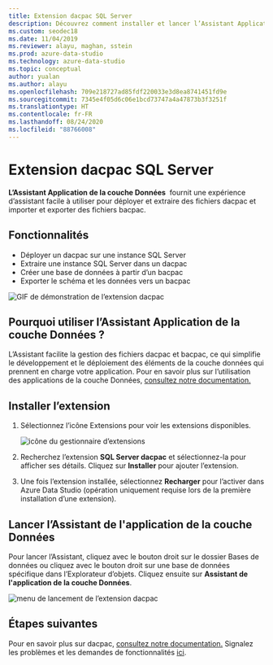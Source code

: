 ```yaml
---
title: Extension dacpac SQL Server
description: Découvrez comment installer et lancer l’Assistant Application de la couche Données, qui permet de déployer et d’extraire des fichiers dacpac, et d’importer et d’exporter des fichiers bacpac.
ms.custom: seodec18
ms.date: 11/04/2019
ms.reviewer: alayu, maghan, sstein
ms.prod: azure-data-studio
ms.technology: azure-data-studio
ms.topic: conceptual
author: yualan
ms.author: alayu
ms.openlocfilehash: 709e218727ad85fdf220033e3d8ea8741451fd9e
ms.sourcegitcommit: 7345e4f05d6c06e1bcd73747a4a47873b3f3251f
ms.translationtype: HT
ms.contentlocale: fr-FR
ms.lasthandoff: 08/24/2020
ms.locfileid: "88766008"
---
```

# <a name="sql-server-dacpac-extension"></a>Extension dacpac SQL Server

**L’Assistant Application de la couche Données**  fournit une expérience d’assistant facile à utiliser pour déployer et extraire des fichiers dacpac et importer et exporter des fichiers bacpac.


## <a name="features"></a>Fonctionnalités

* Déployer un dacpac sur une instance SQL Server
* Extraire une instance SQL Server dans un dacpac
* Créer une base de données à partir d’un bacpac
* Exporter le schéma et les données vers un bacpac

![GIF de démonstration de l’extension dacpac](media/extensions/sql-server-dacpac-extension/dacpac-extension-demo.gif)


## <a name="why-would-i-use-the-data-tier-application-wizard"></a>Pourquoi utiliser l’Assistant Application de la couche Données ?

L’Assistant facilite la gestion des fichiers dacpac et bacpac, ce qui simplifie le développement et le déploiement des éléments de la couche données qui prennent en charge votre application. Pour en savoir plus sur l’utilisation des applications de la couche Données, [consultez notre documentation.](../relational-databases/data-tier-applications/data-tier-applications.md?view=sql-server-2017)


## <a name="install-the-extension"></a>Installer l’extension

1. Sélectionnez l’icône Extensions pour voir les extensions disponibles.

    ![icône du gestionnaire d’extensions](media/extensions/extension-manager-icon.png)

2. Recherchez l’extension **SQL Server dacpac** et sélectionnez-la pour afficher ses détails. Cliquez sur **Installer** pour ajouter l’extension.

3. Une fois l’extension installée, sélectionnez **Recharger** pour l’activer dans Azure Data Studio (opération uniquement requise lors de la première installation d’une extension).


## <a name="launch-the-data-tier-application-wizard"></a>Lancer l’Assistant de l'application de la couche Données

Pour lancer l’Assistant, cliquez avec le bouton droit sur le dossier Bases de données ou cliquez avec le bouton droit sur une base de données spécifique dans l’Explorateur d’objets. Cliquez ensuite sur **Assistant de l'application de la couche Données**.

![menu de lancement de l’extension dacpac](media/extensions/sql-server-dacpac-extension/dacpac-extension-launch.png)


## <a name="next-steps"></a>Étapes suivantes

Pour en savoir plus sur dacpac, [consultez notre documentation.](../relational-databases/data-tier-applications/data-tier-applications.md?view=sql-server-2017)
Signalez les problèmes et les demandes de fonctionnalités [ici](https://github.com/microsoft/azuredatastudio/issues).